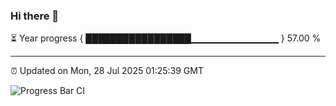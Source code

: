 ### Hi there 👋

⏳ Year progress { █████████████████▁▁▁▁▁▁▁▁▁▁▁▁▁ } 57.00 %

---

⏰ Updated on Mon, 28 Jul 2025 01:25:39 GMT

![Progress Bar CI](https://github.com/liununu/liununu/workflows/Progress%20Bar%20CI/badge.svg)
